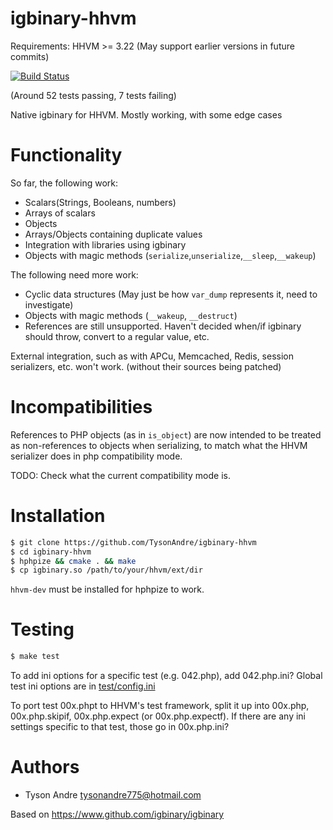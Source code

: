 igbinary-hhvm
============

Requirements: HHVM >= 3.22 (May support earlier versions in future commits)

[![Build Status](https://travis-ci.org/TysonAndre/igbinary-hhvm.svg?branch=master)](https://travis-ci.org/TysonAndre/igbinary-hhvm)

(Around 52 tests passing, 7 tests failing)

Native igbinary for HHVM. Mostly working, with some edge cases

# Functionality

So far, the following work:

- Scalars(Strings, Booleans, numbers)
- Arrays of scalars
- Objects
- Arrays/Objects containing duplicate values
- Integration with libraries using igbinary
- Objects with magic methods (`serialize`,`unserialize`,`__sleep`,`__wakeup`)

The following need more work:

- Cyclic data structures (May just be how `var_dump` represents it, need to investigate)
- Objects with magic methods (`__wakeup`, `__destruct`)
- References are still unsupported.
  Haven't decided when/if igbinary should throw, convert to a regular value, etc.


External integration, such as with APCu, Memcached, Redis, session serializers, etc. won't work.
(without their sources being patched)

# Incompatibilities

References to PHP objects (as in `is_object`) are now intended to be treated as non-references to objects when serializing,
to match what the HHVM serializer does in php compatibility mode.

TODO: Check what the current compatibility mode is.

# Installation

```bash
$ git clone https://github.com/TysonAndre/igbinary-hhvm
$ cd igbinary-hhvm
$ hphpize && cmake . && make
$ cp igbinary.so /path/to/your/hhvm/ext/dir
```

`hhvm-dev` must be installed for hphpize to work.

# Testing

```bash
$ make test
```

To add ini options for a specific test (e.g. 042.php), add 042.php.ini?
Global test ini options are in [test/config.ini](test/config.ini)

To port test 00x.phpt to HHVM's test framework, split it up into 00x.php, 00x.php.skipif, 00x.php.expect (or 00x.php.expectf).
If there are any ini settings specific to that test, those go in 00x.php.ini?

# Authors

- Tyson Andre <tysonandre775@hotmail.com>

Based on https://www.github.com/igbinary/igbinary
